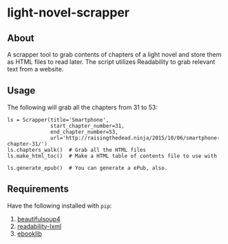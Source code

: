 # light-novel-scrapper

## About

A scrapper tool to grab contents of chapters of a light novel and store them
as HTML files to read later. The script utilizes
Readability to grab relevant text from a website.

## Usage

The following will grab all the chapters from 31 to 53:

    ls = Scrapper(title='Smartphone',
                  start_chapter_number=31,
                  end_chapter_number=53,
                  url='http://raisingthedead.ninja/2015/10/06/smartphone-chapter-31/')          
    ls.chapters_walk()  # Grab all the HTML files
    ls.make_html_toc()  # Make a HTML table of contents file to use with 
    
    ls.generate_epub()  # You can generate a ePub, also.

## Requirements

Have the following installed with `pip`:

1. [beautifulsoup4](http://www.crummy.com/software/BeautifulSoup/)
1. [readability-lxml](https://github.com/buriy/python-readability)
1. [ebooklib](https://github.com/aerkalov/ebooklib)
